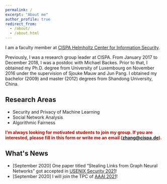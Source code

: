 ```yaml
---
permalink: /
excerpt: "About me"
author_profile: true
redirect_from: 
  - /about/
  - /about.html
---
```


I am a faculty member at [CISPA Helmholtz Center for Information Security](https://github.com/academicpages/academicpages.github.io).

Previously, I was a research group leader at CISPA. From January 2017 to December 2018, I was a postdoc with Michael Backes. Prior to that, I obtained my Ph.D. degree from University of Luxembourg on November 2016 under the supervision of Sjouke Mauw and Jun Pang. I obtained my bachelor (2009) and master (2012) degrees from Shandong University, China.

Research Areas
------
* Security and Privacy of Machine Learning
* Social Network Analysis
* Algorithmic Fairness

**<p><font color="bule">I’m always looking for motivated students to join my group. If you are interested, please fill in this form or write me an email (zhang@cispa.de).</font></p>**

What's News
------
* [September 2020] One paper titled “Stealing Links from Graph Neural Networks” got accepted in [USENIX Security 2021](https://github.com/academicpages/academicpages.github.io)!
* [September 2020] I will join the TPC of [AAAI 2021](https://github.com/academicpages/academicpages.github.io)!
